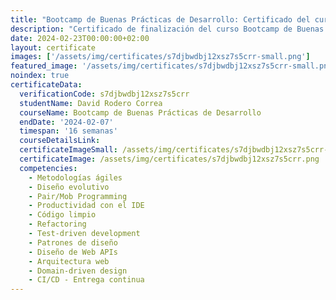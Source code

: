 ```yaml
---
title: "Bootcamp de Buenas Prácticas de Desarrollo: Certificado del curso"
description: "Certificado de finalización del curso Bootcamp de Buenas Prácticas de Desarrollo para David Rodero Correa."
date: 2024-02-23T00:00:00+02:00
layout: certificate
images: ['/assets/img/certificates/s7djbwdbj12xsz7s5crr-small.png']
featured_image: '/assets/img/certificates/s7djbwdbj12xsz7s5crr-small.png'
noindex: true
certificateData:
  verificationCode: s7djbwdbj12xsz7s5crr 
  studentName: David Rodero Correa
  courseName: Bootcamp de Buenas Prácticas de Desarrollo
  endDate: '2024-02-07'
  timespan: '16 semanas'
  courseDetailsLink: 
  certificateImageSmall: /assets/img/certificates/s7djbwdbj12xsz7s5crr-small.png
  certificateImage: /assets/img/certificates/s7djbwdbj12xsz7s5crr.png
  competencies:
    - Metodologías ágiles
    - Diseño evolutivo
    - Pair/Mob Programming
    - Productividad con el IDE
    - Código limpio
    - Refactoring
    - Test-driven development
    - Patrones de diseño
    - Diseño de Web APIs
    - Arquitectura web
    - Domain-driven design
    - CI/CD - Entrega continua
---
```

